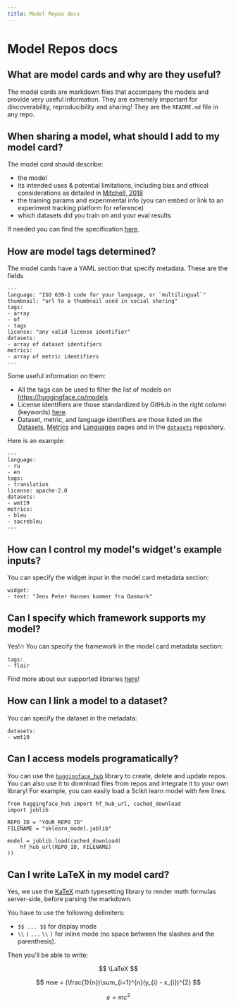 ```yaml
---
title: Model Repos docs
---
```


<h1>Model Repos docs</h1>

## What are model cards and why are they useful?

The model cards are markdown files that accompany the models and provide very useful information. They are extremely important for discoverability, reproducibility and sharing! They are the `README.md` file in any repo.

## When sharing a model, what should I add to my model card?

The model card should describe:
- the model
- its intended uses & potential limitations, including bias and ethical considerations as detailed in [Mitchell, 2018](https://arxiv.org/abs/1810.03993)
- the training params and experimental info (you can embed or link to an experiment tracking platform for reference)
- which datasets did you train on and your eval results

If needed you can find the specification [here](https://raw.githubusercontent.com/huggingface/huggingface_hub/main/modelcard.md).

## How are model tags determined?

The model cards have a YAML section that specify metadata. These are the fields

```
---
language: "ISO 639-1 code for your language, or `multilingual`"
thumbnail: "url to a thumbnail used in social sharing"
tags:
- array
- of
- tags
license: "any valid license identifier"
datasets:
- array of dataset identifiers
metrics:
- array of metric identifiers
---
```

Some useful information on them:
* All the tags can be used to filter the list of models on https://huggingface.co/models.
* License identifiers are those standardized by GitHub in the right column (keywords) [here](https://docs.github.com/en/github/creating-cloning-and-archiving-repositories/creating-a-repository-on-github/licensing-a-repository#searching-github-by-license-type).
* Dataset, metric, and language identifiers are those listed on the [Datasets](https://huggingface.co/datasets), [Metrics](https://huggingface.co/metrics) and [Languages](https://huggingface.co/languages) pages and in the [`datasets`](https://github.com/huggingface/datasets) repository.


Here is an example: 
```
---
language:
- ru
- en
tags:
- translation
license: apache-2.0
datasets:
- wmt19
metrics:
- bleu
- sacrebleu
---
```

## How can I control my model's widget's example inputs?

You can specify the widget input in the model card metadata section:

```
widget:
- text: "Jens Peter Hansen kommer fra Danmark"
```

## Can I specify which framework supports my model?

Yes!🔥 You can specify the framework in the model card metadata section:

```
tags:
- flair
```

Find more about our supported libraries [here](/docs/libraries)!

## How can I link a model to a dataset?

You can specify the dataset in the metadata:

```
datasets:
- wmt19
```


## Can I access models programatically?

You can use the [`huggingface_hub`](https://github.com/huggingface/huggingface_hub) library to create, delete and update repos. You can also use it to download files from repos and integrate it to your own library! For example, you can easily load a Scikit learn model with few lines.

```
from huggingface_hub import hf_hub_url, cached_download
import joblib

REPO_ID = "YOUR_REPO_ID"
FILENAME = "sklearn_model.joblib"

model = joblib.load(cached_download(
    hf_hub_url(REPO_ID, FILENAME)
))
```

## Can I write LaTeX in my model card?

Yes, we use the [KaTeX](https://katex.org/) math typesetting library to render math formulas server-side, before parsing the markdown.

You have to use the following delimiters:
- `$$ ... $$` for display mode
- `\\` `(` `...` `\\` `)` for inline mode (no space between the slashes and the parenthesis).

Then you'll be able to write:

$$
\LaTeX
$$

$$
mse = (\frac{1}{n})\sum_{i=1}^{n}(y_{i} - x_{i})^{2}
$$

$$ e=mc^2 $$

